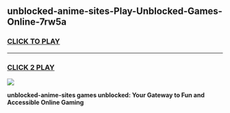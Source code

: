 
## unblocked-anime-sites-Play-Unblocked-Games-Online-7rw5a
<h3>
<a href="https://premium76.site?title=unblocked-anime-sites&ref=25A">CLICK TO PLAY</a></h3>
<hr>

<h3>
<a href="https://premium76.site?title=unblocked-anime-sites&ref=25A">CLICK 2 PLAY</a>
  
</h3>

<a href="https://premium76.site?title=unblocked-anime-sites&ref=25A"><img src="https://clearcache.store/games.png"></a>


**unblocked-anime-sites games unblocked: Your Gateway to Fun and Accessible Online Gaming**
